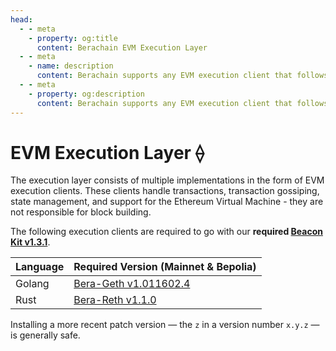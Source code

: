```yaml
---
head:
  - - meta
    - property: og:title
      content: Berachain EVM Execution Layer
  - - meta
    - name: description
      content: Berachain supports any EVM execution client that follows the Engine API
  - - meta
    - property: og:description
      content: Berachain supports any EVM execution client that follows the Engine API
---
```


# EVM Execution Layer ⟠

The execution layer consists of multiple implementations in the form of EVM execution clients. These clients handle transactions, transaction gossiping, state management, and support for the Ethereum Virtual Machine - they are not responsible for block building.

The following execution clients are required to go with our **required [Beacon Kit v1.3.1](https://github.com/berachain/beacon-kit/releases/tag/v1.3.1)**.

| Language | Required Version (Mainnet & Bepolia)                                                     |
| -------- | ---------------------------------------------------------------------------------------- |
| Golang   | [Bera-Geth v1.011602.4](https://github.com/berachain/bera-geth/releases/tag/v1.011602.4) |
| Rust     | [Bera-Reth v1.1.0](https://github.com/berachain/bera-reth/releases/tag/v1.1.0)           |

Installing a more recent patch version — the `z` in a version number `x.y.z` — is generally safe.
